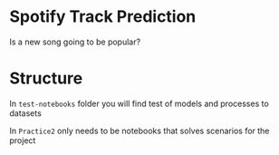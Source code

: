 # Spotify Track Prediction
Is a new song going to be popular?


# Structure

In `test-notebooks` folder you will find test of models and processes to datasets

In `Practice2` only needs to be notebooks that solves scenarios for the project

